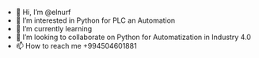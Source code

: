- 👋 Hi, I’m @elnurf
- 👀 I’m interested in Python for PLC an Automation 
- 🌱 I’m currently learning 
- 💞️ I’m looking to collaborate on Python for Automatization in Industry 4.0
- 📫 How to reach me +994504601881

<!---
elnurf/elnurf is a ✨ special ✨ repository because its `README.md` (this file) appears on your GitHub profile.
You can click the Preview link to take a look at your changes.
--->
